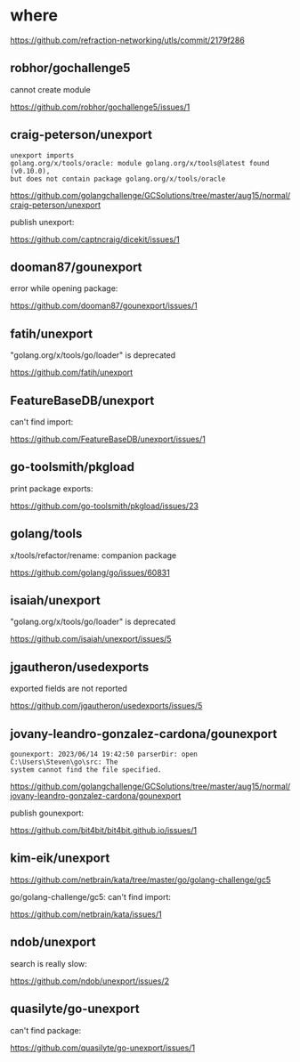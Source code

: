 # where

https://github.com/refraction-networking/utls/commit/2179f286

## robhor/gochallenge5

cannot create module

https://github.com/robhor/gochallenge5/issues/1

## craig-peterson/unexport

~~~
unexport imports
golang.org/x/tools/oracle: module golang.org/x/tools@latest found (v0.10.0),
but does not contain package golang.org/x/tools/oracle
~~~

https://github.com/golangchallenge/GCSolutions/tree/master/aug15/normal/craig-peterson/unexport

publish unexport:

https://github.com/captncraig/dicekit/issues/1

## dooman87/gounexport

error while opening package:

https://github.com/dooman87/gounexport/issues/1

## fatih/unexport

"golang.org/x/tools/go/loader" is deprecated

https://github.com/fatih/unexport

## FeatureBaseDB/unexport

can't find import:

https://github.com/FeatureBaseDB/unexport/issues/1

## go-toolsmith/pkgload

print package exports:

https://github.com/go-toolsmith/pkgload/issues/23

## golang/tools

x/tools/refactor/rename: companion package

https://github.com/golang/go/issues/60831

## isaiah/unexport

"golang.org/x/tools/go/loader" is deprecated

https://github.com/isaiah/unexport/issues/5

## jgautheron/usedexports

exported fields are not reported

https://github.com/jgautheron/usedexports/issues/5

## jovany-leandro-gonzalez-cardona/gounexport

~~~
gounexport: 2023/06/14 19:42:50 parserDir: open C:\Users\Steven\go\src: The
system cannot find the file specified.
~~~

https://github.com/golangchallenge/GCSolutions/tree/master/aug15/normal/jovany-leandro-gonzalez-cardona/gounexport

publish gounexport:

https://github.com/bit4bit/bit4bit.github.io/issues/1

## kim-eik/unexport

https://github.com/netbrain/kata/tree/master/go/golang-challenge/gc5

go/golang-challenge/gc5: can't find import:

https://github.com/netbrain/kata/issues/1

## ndob/unexport

search is really slow:

https://github.com/ndob/unexport/issues/2

## quasilyte/go-unexport

can't find package:

https://github.com/quasilyte/go-unexport/issues/1
